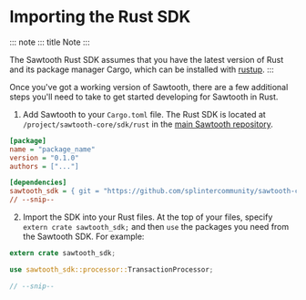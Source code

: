 # Importing the Rust SDK

::: note
::: title
Note
:::

The Sawtooth Rust SDK assumes that you have the latest version of Rust
and its package manager Cargo, which can be installed with
[rustup](https://rustup.rs/).
:::

Once you\'ve got a working version of Sawtooth, there are a few
additional steps you\'ll need to take to get started developing for
Sawtooth in Rust.

1.  Add Sawtooth to your `Cargo.toml` file. The Rust SDK is located at
    `/project/sawtooth-core/sdk/rust` in the [main Sawtooth
    repository](https://github.com/splintercommunity/sawtooth-core/tree/master/sdk/rust).

``` ini
[package]
name = "package_name"
version = "0.1.0"
authors = ["..."]

[dependencies]
sawtooth_sdk = { git = "https://github.com/splintercommunity/sawtooth-core.git" }
// --snip--
```

2.  Import the SDK into your Rust files. At the top of your files,
    specify `extern crate sawtooth_sdk;` and then `use` the packages you
    need from the Sawtooth SDK. For example:

``` rust
extern crate sawtooth_sdk;

use sawtooth_sdk::processor::TransactionProcessor;

// --snip--
```

<!--
  Licensed under Creative Commons Attribution 4.0 International License
  https://creativecommons.org/licenses/by/4.0/
-->
